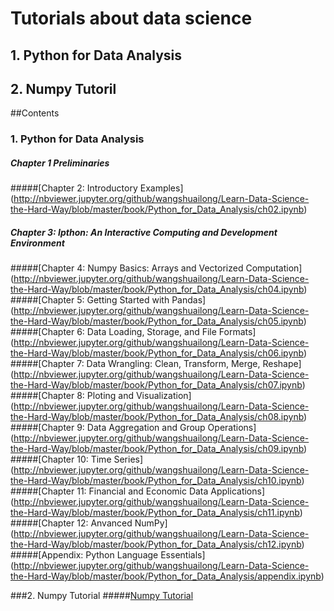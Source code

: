 # Tutorials about data science

## 1. Python for Data Analysis  
  
## 2. Numpy Tutoril  
  
  
    

##Contents
### 1. Python for Data Analysis

##### Chapter 1 Preliminaries
#####[Chapter 2: Introductory Examples] (http://nbviewer.jupyter.org/github/wangshuailong/Learn-Data-Science-the-Hard-Way/blob/master/book/Python_for_Data_Analysis/ch02.ipynb)
##### Chapter 3: Ipthon: An Interactive Computing and Development Environment
#####[Chapter 4: Numpy Basics: Arrays and Vectorized Computation] (http://nbviewer.jupyter.org/github/wangshuailong/Learn-Data-Science-the-Hard-Way/blob/master/book/Python_for_Data_Analysis/ch04.ipynb)
#####[Chapter 5: Getting Started with Pandas] (http://nbviewer.jupyter.org/github/wangshuailong/Learn-Data-Science-the-Hard-Way/blob/master/book/Python_for_Data_Analysis/ch05.ipynb)
#####[Chapter 6: Data Loading, Storage, and File Formats] (http://nbviewer.jupyter.org/github/wangshuailong/Learn-Data-Science-the-Hard-Way/blob/master/book/Python_for_Data_Analysis/ch06.ipynb)
#####[Chapter 7: Data Wrangling: Clean, Transform, Merge, Reshape] (http://nbviewer.jupyter.org/github/wangshuailong/Learn-Data-Science-the-Hard-Way/blob/master/book/Python_for_Data_Analysis/ch07.ipynb)
#####[Chapter 8: Ploting and Visualization] (http://nbviewer.jupyter.org/github/wangshuailong/Learn-Data-Science-the-Hard-Way/blob/master/book/Python_for_Data_Analysis/ch08.ipynb)
#####[Chapter 9: Data Aggregation and Group Operations] (http://nbviewer.jupyter.org/github/wangshuailong/Learn-Data-Science-the-Hard-Way/blob/master/book/Python_for_Data_Analysis/ch09.ipynb)
#####[Chapter 10: Time Series] (http://nbviewer.jupyter.org/github/wangshuailong/Learn-Data-Science-the-Hard-Way/blob/master/book/Python_for_Data_Analysis/ch10.ipynb)
#####[Chapter 11: Financial and Economic Data Applications] (http://nbviewer.jupyter.org/github/wangshuailong/Learn-Data-Science-the-Hard-Way/blob/master/book/Python_for_Data_Analysis/ch11.ipynb)
#####[Chapter 12: Anvanced NumPy] (http://nbviewer.jupyter.org/github/wangshuailong/Learn-Data-Science-the-Hard-Way/blob/master/book/Python_for_Data_Analysis/ch12.ipynb)
#####[Appendix: Python Language Essentials] (http://nbviewer.jupyter.org/github/wangshuailong/Learn-Data-Science-the-Hard-Way/blob/master/book/Python_for_Data_Analysis/appendix.ipynb)

###2. Numpy Tutorial
#####[Numpy Tutorial](http://nbviewer.ipython.org/urls/raw.githubusercontent.com/wangshuailong/Learn-Data-Science-the-Hard-Way/master/NumPy/tutorial/numpy_tutorial/numpy_tutorial.ipynb)

